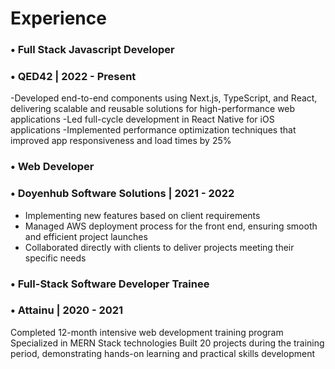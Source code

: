 



# Experience


### • Full Stack Javascript Developer
### • QED42 | 2022 - Present

-Developed end-to-end components using Next.js, TypeScript, and React, delivering scalable and reusable solutions for high-performance web applications
-Led full-cycle development in React Native for iOS applications
-Implemented performance optimization techniques that improved app responsiveness and load times by 25%


### • Web Developer
### • Doyenhub Software Solutions | 2021 - 2022

- Implementing new features based on client requirements
- Managed AWS deployment process for the front end, ensuring smooth and efficient project launches
- Collaborated directly with clients to deliver projects meeting their specific needs

### • Full-Stack Software Developer Trainee
### • Attainu | 2020 - 2021

Completed 12-month intensive web development training program
Specialized in MERN Stack technologies
Built 20 projects during the training period, demonstrating hands-on learning and practical skills development